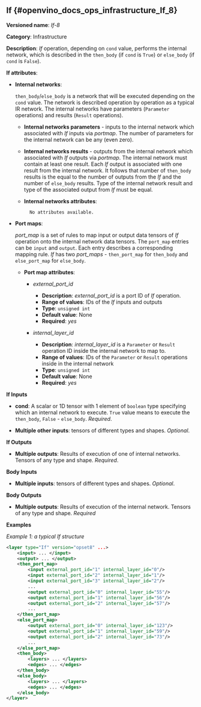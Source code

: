 ## If <a name="If"></a> {#openvino_docs_ops_infrastructure_If_8}

**Versioned name**: *If-8*

**Category**: Infrastructure

**Description**: *If* operation, depending on `cond` value, performs the internal network, which is described in the `then_body` (if `cond` is `True`) or `else_body` (if `cond` is `False`). 

**If attributes**:

* **Internal networks**:

    `then_body`/`else_body` is a network that will be executed depending on the `cond` value. The network is described operation by operation as a typical IR network. The internal networks have parameters (`Parameter` operations) and results (`Result` operations).
    
    * **Internal networks parameters** - inputs to the internal network which associated with *If* inputs via *portmap*. The number of parameters for the internal network can be any (even zero).
    
    * **Internal networks results** - outputs from the internal network which associated with *If* outputs via *portmap*. The internal network must contain at least one result. Each *If* output is associated with one result from the internal network. It follows that number of `then_body` results is the equal to the number of outputs from the *If* and the number of `else_body` results. Type of the internal network result and type of the associated output from *If* must be equal.
    
    * **Internal networks attributes**:

            No attributes available.

* **Port maps**:
    
    *port_map* is a set of rules to map input or output data tensors of *If* operation onto the internal network data tensors. The `port_map` entries can be `input` and `output`. Each entry describes a corresponding mapping rule. *If* has two *port_maps* - `then_port_map` for `then_body` and `else_port_map` for `else_body`.

    * **Port map attributes**:

        * *external_port_id*
            * **Description**: *external_port_id* is a port ID of *If* operation.
            * **Range of values**: IDs of the *If* inputs and outputs
            * **Type**: `unsigned int`
            * **Default value**: None
            * **Required**: *yes*

        * *internal_layer_id*

            * **Description**: *internal_layer_id* is a `Parameter` or `Result` operation ID inside the internal network to map to.
            * **Range of values**: IDs of the `Parameter` or `Result` operations inside in the internal network 
            * **Type**: `unsigned int`
            * **Default value**: None
            * **Required**: *yes*

**If Inputs**


* **cond**: A scalar or 1D tensor with 1 element of `boolean` type specifying which an internal network  to execute. `True` value means to execute the `then_body`, `False` - `else_body`. *Required*.

* **Multiple other inputs**: tensors of different types and shapes. *Optional*.

**If Outputs**

* **Multiple outputs**: Results of execution of one of internal networks. Tensors of any type and shape. *Required*.


**Body Inputs**

* **Multiple inputs**: tensors of different types and shapes. *Optional*.


**Body Outputs**

* **Multiple outputs**: Results of execution of the internal network. Tensors of any type and shape.  *Required*


**Examples**

*Example 1: a typical If structure*
```xml
<layer type="If" version="opset8" ...>
    <input> ... </input>
    <output> ... </output>
    <then_port_map>
        <input external_port_id="1" internal_layer_id="0"/>
        <input external_port_id="2" internal_layer_id="1"/>
        <input external_port_id="3" internal_layer_id="2"/>
        ...
        <output external_port_id="0" internal_layer_id="55"/>
        <output external_port_id="1" internal_layer_id="56"/>
        <output external_port_id="2" internal_layer_id="57"/>
        ...
    </then_port_map>
    <else_port_map>
        <output external_port_id="0" internal_layer_id="123"/>
        <output external_port_id="1" internal_layer_id="59"/>
        <output external_port_id="2" internal_layer_id="73"/>
        ...
    </else_port_map>
    <then_body>
        <layers> ... </layers>
        <edges> ... </edges>
    </then_body>
    <else_body>
        <layers> ... </layers>
        <edges> ... </edges>
    </else_body>
</layer>
```
